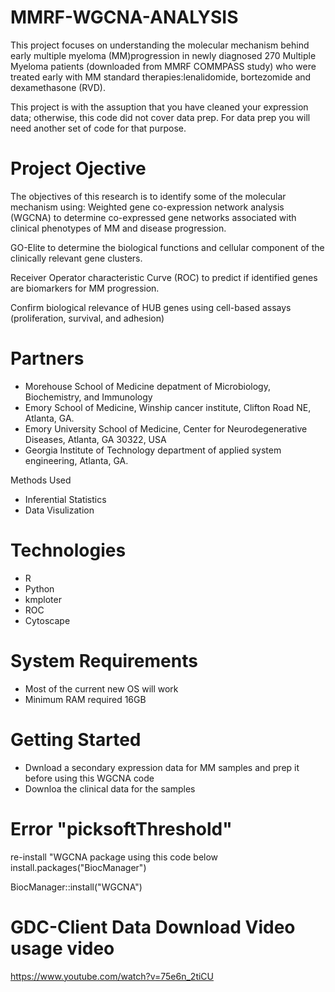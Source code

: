 # MMRF-WGCNA-ANALYSIS
This project focuses on understanding the molecular mechanism behind early multiple myeloma (MM)progression in newly diagnosed 270 Multiple Myeloma patients (downloaded from MMRF COMMPASS study) who were treated early with MM standard therapies:lenalidomide, bortezomide and dexamethasone (RVD).

This project is with the assuption that you have cleaned your expression data; otherwise, this code did not cover data prep. 
For data prep you will need another set of code for that purpose. 

# Project Ojective
The objectives of this research is to identify some of the molecular mechanism using:
Weighted gene co-expression network analysis  (WGCNA) to determine co-expressed gene networks associated with clinical phenotypes of MM and disease progression.

GO-Elite to determine the biological functions and cellular component of the clinically relevant gene clusters.

Receiver Operator characteristic Curve (ROC) to predict if identified genes are biomarkers for MM progression.

Confirm biological relevance of HUB genes using cell-based assays (proliferation, survival, and adhesion)



# Partners
* Morehouse School of Medicine depatment of Microbiology, Biochemistry, and Immunology
* Emory School of Medicine, Winship cancer institute, Clifton Road NE, Atlanta, GA.
* Emory University School of Medicine, Center for Neurodegenerative Diseases, Atlanta, GA 30322, USA
* Georgia Institute of Technology department of applied system engineering, Atlanta, GA.

Methods Used
* Inferential Statistics
* Data Visulization

# Technologies
* R
* Python
* kmploter
* ROC
* Cytoscape

# System Requirements 
* Most of the current new OS will work
* Minimum RAM required 16GB

# Getting Started
* Dwnload a secondary expression data for MM samples and prep it before using this WGCNA code
* Downloa the clinical data for the samples

# Error "picksoftThreshold" 
re-install "WGCNA package using this code below
install.packages("BiocManager")

BiocManager::install("WGCNA")
# GDC-Client Data Download Video usage video
https://www.youtube.com/watch?v=75e6n_2tiCU
